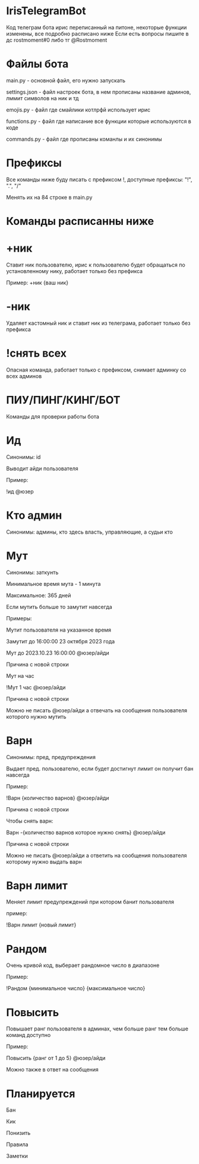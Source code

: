 # IrisTelegramBot
Код телеграм бота ирис переписанный на питоне, некоторые функции изменены, все подробно расписано ниже 
Если есть вопросы пишите в дс rostmoment#0 либо тг @Rostmoment

# Файлы бота
main.py - основной файл, его нужно запускать

settings.json - файл настроек бота, в нем прописаны название админов, лммит символов на ник и тд

emojis.py - файл где смайлики котлрфй использует ирис

functions.py - файл где написание все функции которые используются в коде

commands.py - файл где прописаны команлы и их синонимы

# Префиксы
Все команды ниже буду писать с префиксом !, доступные префиксы: "!", ".", "/"

Менять их на 84 строке в main.py
# Команды расписанны ниже
# +ник
Ставит ник пользователю, ирис к пользователю будет обращаться по установленному нику, работает только без префикса

Пример: +ник {ваш ник}

# -ник
Удаляет кастомный ник и ставит ник из телеграма, работает только без префикса

# !снять всех
Опасная команда, работает только с префиксом, снимает админку со всех админов

# ПИУ/ПИНГ/КИНГ/БОТ
Команды для проверки работы бота

# Ид
Синонимы: id

Выводит айди пользователя

Пример: 

!ид @юзер

# Кто админ
Синонимы: админы, кто здесь власть, управляющие, а судьи кто

# Мут
Синонимы: заткунть

Минимальное время мута - 1 минута

Максимальное: 365 дней

Если мутить больше то замутит навсегда

Примеры:

Мутит пользователя на указанное время

Замутит до 16:00:00 23 октября 2023 года

Мут до 2023.10.23 16:00:00 @юзер/айди

Причина с новой строки

Мут на час

!Мут 1 час @юзер/айди

Причина c новой строки

Можно не писать @юзер/айди а отвечать на сообщения пользователя которого нужно мутить

# Варн
Синонимы: пред, предупреждения

Выдает пред. пользователю, если будет достигнут лимит он получит бан навсегда

Пример:

!Варн {количество варнов} @юзер/айди

Причина с новой строки

Чтобы снять варн:

Варн -{количество варнов которое нужно снять} @юзер/айди

Причина c новой строки

Можно не писать @юзер/айди а ответить на сообщения пользователя которому нужно выдать варн

# Варн лимит 
Меняет лимит предупреждений при котором банит пользователя

пример:

!Варн лимит {новый лимит}

# Рандом
Очень кривой код, выберает рандомное число в диапазоне

Пример:

!Рандом {минимальное число} {максимальное число}

# Повысить
Повышает ранг пользователя в админах, чем больше ранг тем больше команд доступно

Пример: 

Повысить {ранг от 1 до 5} @юзер/айди

Можно также в ответ на сообщения


# Планируется
Бан

Кик

Понизить

Правила

Заметки
